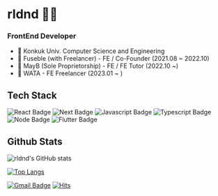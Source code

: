 # rldnd 👋🏻 
### FrontEnd Developer

- 🏫 Konkuk Univ. Computer Science and Engineering
- 🏢 Fuseble (with Freelancer) - FE / Co-Founder (2021.08 ~ 2022.10)
- 🏢 MayB (Sole Proprietorship) - FE / FE Tutor (2022.10 ~)
- 🏢 WATA - FE Freelancer (2023.01 ~ )


## Tech Stack
![React Badge](https://img.shields.io/badge/React-61DAFB?logo=react&logoColor=white)
![Next Badge](https://img.shields.io/badge/Next.js-000000?logo=next.js&logoColor=white)
![Javascript Badge](https://img.shields.io/badge/Javascript-F7DF1E?logo=Javascript&logoColor=white)
![Typescript Badge](https://img.shields.io/badge/Typescript-3178C6?logo=typescript&logoColor=white)
![Node Badge](https://img.shields.io/badge/Node.js-339933?logo=Node.js&logoColor=white)
![Flutter Badge](https://img.shields.io/badge/Flutter-02569B?logo=flutter&logoColor=white)


## Github Stats
![rldnd's GitHub stats](https://github-readme-stats.vercel.app/api?username=rldnd&count_private=true&show_icons=true&theme=radical)

[![Top Langs](https://github-readme-stats.vercel.app/api/top-langs/?username=rldnd&layout=compact&theme=radical)](https://github.com/anuraghazra/github-readme-stats)
<!--
**rldnd/rldnd** is a ✨ _special_ ✨ repository because its `README.md` (this file) appears on your GitHub profile.

Here are some ideas to get you started:

- 🔭 I’m currently working on ...
- 🌱 I’m currently learning ...
- 👯 I’m looking to collaborate on ...
- 🤔 I’m looking for help with ...
- 💬 Ask me about ...
- 📫 How to reach me: ...
- 😄 Pronouns: ...
- ⚡ Fun fact: ...
-->


[![Gmail Badge](https://img.shields.io/badge/Gmail-d14836?logo=Gmail&logoColor=white&link=mailto:gi981226@gmail.com)](mailto:gi981226@gmail.com)
[![Hits](https://hits.seeyoufarm.com/api/count/incr/badge.svg?url=https%3A%2F%2Fgithub.com%2Frldnd&count_bg=%2379C83D&title_bg=%23555555&icon=&icon_color=%23E7E7E7&title=hits&edge_flat=false)](https://hits.seeyoufarm.com)
